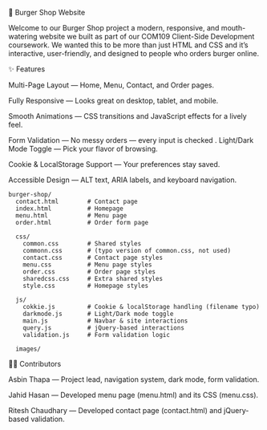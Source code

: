 🍔 Burger Shop Website

Welcome to our Burger Shop project  a modern, responsive, and mouth-watering website we built as part of our COM109 Client-Side Development coursework.
We wanted this to be more than just HTML and CSS and it’s interactive, user-friendly, and designed to people who orders burger online.

✨ Features

Multi-Page Layout — Home, Menu, Contact, and Order pages.

Fully Responsive — Looks great on desktop, tablet, and mobile.

Smooth Animations — CSS transitions and JavaScript effects for a lively feel.

Form Validation — No messy orders — every input is checked
.
Light/Dark Mode Toggle — Pick your flavor of browsing.

Cookie & LocalStorage Support — Your preferences stay saved.

Accessible Design — ALT text, ARIA labels, and keyboard navigation.

```
burger-shop/
  contact.html        # Contact page
  index.html          # Homepage
  menu.html           # Menu page
  order.html          # Order form page

  css/
    common.css        # Shared styles
    commonn.css       # (typo version of common.css, not used)
    contact.css       # Contact page styles
    menu.css          # Menu page styles
    order.css         # Order page styles
    sharedcss.css     # Extra shared styles
    style.css         # Homepage styles

  js/
    cokkie.js         # Cookie & localStorage handling (filename typo)
    darkmode.js       # Light/Dark mode toggle
    main.js           # Navbar & site interactions
    query.js          # jQuery-based interactions
    validation.js     # Form validation logic

  images/
```

👩‍💻 Contributors

Asbin Thapa — Project lead, navigation system, dark mode, form validation.

Jahid Hasan — Developed menu page (menu.html) and its CSS (menu.css).

Ritesh Chaudhary — Developed contact page (contact.html) and jQuery-based validation.
